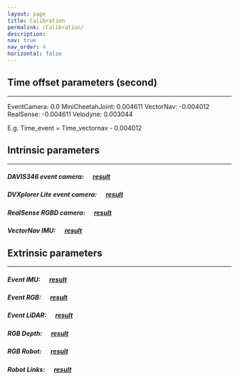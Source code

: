 ```yaml
---
layout: page
title: Calibration
permalink: /Calibration/
description:
nav: true
nav_order: 4  
horizontal: false
---
```



## Time offset parameters (second)
---
EventCamera: 0.0
MiniCheetahJoint: 0.004611
VectorNav: -0.004012
RealSense: -0.004611
Velodyne: 0.003044

E.g. Time_event = Time_vectornav - 0.004012

## Intrinsic parameters
---
##### DAVIS346 event camera: &nbsp;&nbsp;&nbsp;&nbsp; [result](https://drive.google.com/file/d/1RaBTbBw7ZbvR-TW1HlMCD-Q7zRDQqgjo/view?usp=drive_link)

##### DVXplorer Lite event camera: &nbsp;&nbsp;&nbsp;&nbsp; [result](https://drive.google.com/file/d/1zG2fZABrEVrqjUQ_EaikEnmEMWwqjdj-/view?usp=drive_link)

##### RealSense RGBD camera: &nbsp;&nbsp;&nbsp;&nbsp; [result](https://drive.google.com/file/d/18vLEDh_gjX25PapgfI6racGMKtI7e5Sw/view?usp=drive_link)

##### VectorNav IMU: &nbsp;&nbsp;&nbsp;&nbsp; [result](https://drive.google.com/file/d/1y6c6SAr_qaBWx0XAr2pgwvVUuAN-pXSp/view?usp=drive_link)



## Extrinsic parameters
---
##### Event IMU: &nbsp;&nbsp;&nbsp;&nbsp; [result](https://drive.google.com/file/d/1LLyt4-r7N6z3lC2m0G1IFmjnEV2VwUB9/view?usp=drive_link)

##### Event RGB: &nbsp;&nbsp;&nbsp;&nbsp; [result](https://drive.google.com/file/d/1sAij16MgFDjAzZAkVyfcUnNn_sH6cOpN/view?usp=drive_link)

##### Event LiDAR: &nbsp;&nbsp;&nbsp;&nbsp; [result](https://drive.google.com/file/d/13E0TcEdK7u-YI4HmLRvHlZMndmbR9B7o/view?usp=drive_link)

##### RGB Depth: &nbsp;&nbsp;&nbsp;&nbsp; [result](https://drive.google.com/file/d/18xIn3x1EH-1tZ43yl0fJzC9MNRfRLt40/view?usp=drive_link)

##### RGB Robot: &nbsp;&nbsp;&nbsp;&nbsp; [result](https://drive.google.com/file/d/1Vlr01SkgorLVqzUNas3tWOe4E1WJ8HK8/view?usp=drive_link)

##### Robot Links: &nbsp;&nbsp;&nbsp;&nbsp; [result](https://drive.google.com/file/d/1b-tvjlJe6tQa-d5bC0vY5_CTV81R7IHq/view?usp=drive_link)
